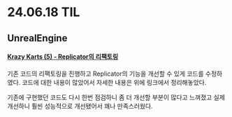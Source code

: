 # 24.06.18 TIL

## UnrealEngine

#### [Krazy Karts (5) - Replicator의 리팩토링](</Unreal%20Engine/실습/KrazyKarts/KrazyKarts%20(5).md>)

기존 코드의 리팩토링을 진행하고 Replicator의 기능을 개선할 수 있게 코드를 수정하였다. 코드에 대한 내용이 많았어서 자세한 내용은 위에 링크에서 정리해놓았다.

기존에 구현했던 코드도 다시 한번 점검하니 좀 더 개선할 부분이 많다고 느껴졌고 실제 개선하니 훨씬 성능적으로 개선됐어서 꽤나 만족스러웠다.
